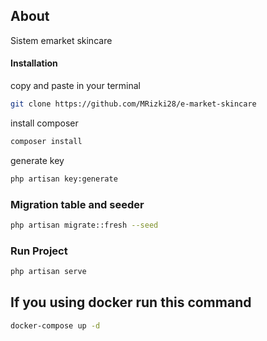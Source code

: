 
## About 
Sistem emarket skincare


#### Installation
copy and paste in your terminal

```bash
git clone https://github.com/MRizki28/e-market-skincare
```

install composer

```bash
composer install
```

generate key

```bash
php artisan key:generate
```

### Migration table and seeder

```bash
php artisan migrate::fresh --seed
```

### Run Project

```bash
php artisan serve
```


## If you using docker run this command

```bash
docker-compose up -d
```

